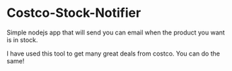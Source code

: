 # Costco-Stock-Notifier
Simple nodejs app that will send you can email when the product you want is in stock.


I have used this tool to get many great deals from costco. You can do the same!

